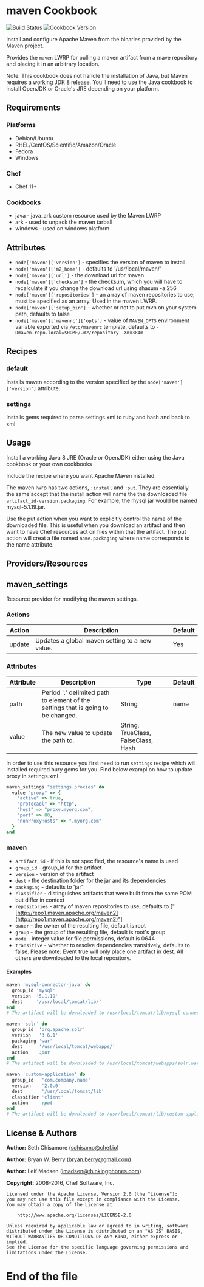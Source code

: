 # maven Cookbook
[![Build Status](https://travis-ci.org/chef-cookbooks/maven.svg?branch=master)](http://travis-ci.org/chef-cookbooks/maven) [![Cookbook Version](https://img.shields.io/cookbook/v/maven.svg)](https://supermarket.chef.io/cookbooks/maven)

Install and configure Apache Maven from the binaries provided by the Maven project.

Provides the `maven` LWRP for pulling a maven artifact from a mave repository and placing it in an arbitrary location.

Note:  This cookbook does not handle the installation of Java, but Maven requires a working JDK 8 release. You'll need to use the Java cookbook to install OpenJDK or Oracle's JRE depending on your platform.

## Requirements
### Platforms
- Debian/Ubuntu
- RHEL/CentOS/Scientific/Amazon/Oracle
- Fedora
- Windows

### Chef
- Chef 11+

### Cookbooks
- java - java_ark custom resource used by the Maven LWRP
- ark - used to unpack the maven tarball
- windows - used on windows platform

## Attributes
- `node['maven']['version']` - specifies the version of maven to install.
- `node['maven']['m2_home']` - defaults to  '/usr/local/maven/'
- `node['maven']['url']` - the download url for maven
- `node['maven']['checksum']` - the checksum, which you will have to recalculate if you change the download url using shasum -a 256 <file>
- `node['maven']['repositories']` - an array of maven repositories to use; must be specified as an array. Used in the maven LWRP.
- `node['maven']['setup_bin']` - whether or not to put mvn on your system path, defaults to false
- `node['maven']['mavenrc']['opts']` - value of `MAVEN_OPTS` environment variable exported via `/etc/mavenrc` template, defaults to `-Dmaven.repo.local=$HOME/.m2/repository -Xmx384m`

## Recipes
### default
Installs maven according to the version specified by the `node['maven']['version']` attribute.

### settings
Installs gems required to parse settings.xml to ruby and hash and back to xml

## Usage
Install a working Java 8 JRE (Oracle or OpenJDK) either using the Java cookbook or your own cookbooks

Include the recipe where you want Apache Maven installed.

The maven lwrp has two actions, `:install` and `:put`. They are essentially the same accept that the install action will name the the downloaded file `artifact_id-version.packaging`. For example, the mysql jar would be named mysql-5.1.19.jar.

Use the put action when you want to explicitly control the name of the downloaded file. This is useful when you download an artifact and then want to have Chef resources act on files within that the artifact. The put action will creat a file named `name.packaging` where name corresponds to the name attribute.

## Providers/Resources
## maven\_settings
Resource provider for modifying the maven settings.

### Actions

Action | Description                                    | Default
------ | ---------------------------------------------- | -------
update | Updates a global maven setting to a new value. | Yes

### Attributes

Attribute | Description                                                                       | Type                                | Default
--------- | --------------------------------------------------------------------------------- | ----------------------------------- | -------
path      | Period '.' delimited path to element of the settings that is going to be changed. | String                              | name
value     | The new value to update the path to.                                              | String, TrueClass, FalseClass, Hash |

In order to use this resource you first need to run `settings` recipe which will installed required bury gems for you. Find below exampl on how to update proxy in settings.xml

```ruby
maven_settings "settings.proxies" do
  value "proxy" => {
    "active" => true,
    "protocaol" => "http",
    "host" => "proxy.myorg.com",
    "port" => 80,
    "nonProxyHosts" => ".myorg.com"
  }
end
```

### maven
- `artifact_id` - if this is not specified, the resource's name is used
- `group_id` - group_id for the artifact
- `version` - version of the artifact
- `dest` - the destination folder for the jar and its dependencies
- `packaging` - defaults to 'jar'
- `classifier` - distinguishes artifacts that were built from the same POM but differ in context
- `repositories` - array of maven repositories to use, defaults to ["[http://repo1.maven.apache.org/maven2](http://repo1.maven.apache.org/maven2)"]
- `owner` - the owner of the resulting file, default is root
- `group` - the group of the resulting file, default is root's group
- `mode` - integer value for file permissions, default is 0644
- `transitive` - whether to resolve dependencies transitively, defaults to false. Please note: Event true will only place one artifact in dest. All others are downloaded to the local repository.

#### Examples

```ruby
maven 'mysql-connector-java' do
  group_id 'mysql'
  version  '5.1.19'
  dest     '/usr/local/tomcat/lib/'
end
# The artifact will be downloaded to /usr/local/tomcat/lib/mysql-connector-java-5.1.19.jar

maven 'solr' do
  group_id  'org.apache.solr'
  version   '3.6.1'
  packaging 'war'
  dest      '/usr/local/tomcat/webapps/'
  action    :put
end
# The artifact will be downloaded to /usr/local/tomcat/webapps/solr.war

maven 'custom-application' do
  group_id   'com.company.name'
  version    '2.0.0'
  dest       '/usr/local/tomcat/lib'
  classifier 'client'
  action     :put
end
# The artifact will be downloaded to /usr/local/tomcat/lib/custom-application-2.0.0-client.jar
```

## License & Authors
**Author:** Seth Chisamore ([schisamo@chef.io](mailto:schisamo@chef.io))

**Author:** Bryan W. Berry ([bryan.berry@gmail.com](mailto:bryan.berry@gmail.com))

**Author:** Leif Madsen ([lmadsen@thinkingphones.com](mailto:lmadsen@thinkingphones.com))

**Copyright:** 2008-2016, Chef Software, Inc.

```
Licensed under the Apache License, Version 2.0 (the "License");
you may not use this file except in compliance with the License.
You may obtain a copy of the License at

    http://www.apache.org/licenses/LICENSE-2.0

Unless required by applicable law or agreed to in writing, software
distributed under the License is distributed on an "AS IS" BASIS,
WITHOUT WARRANTIES OR CONDITIONS OF ANY KIND, either express or implied.
See the License for the specific language governing permissions and
limitations under the License.
```
# End of the file
